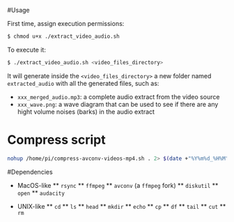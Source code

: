 #Usage

First time, assign execution permissions:

```sh
$ chmod u+x ./extract_video_audio.sh
```

To execute it:

```sh
$ ./extract_video_audio.sh <video_files_directory>
```

It will generate inside the `<video_files_directory>` a new folder named `extracted_audio` with all the generated files, such as:

- `xxx_merged_audio.mp3`: a complete audio extract from the video source
- `xxx_wave.png`: a wave diagram that can be used to see if there are any hight volume noises (barks) in the audio extract

# Compress script

```sh
nohup /home/pi/compress-avconv-videos-mp4.sh . 2> $(date +"%Y%m%d_%H%M").err < /dev/null &
```

#Dependencies
* MacOS-like
	** `rsync`
	** `ffmpeg`
	** `avconv` (a `ffmpeg` fork)
	** `diskutil`
	** `open`
	** `audacity`

* UNIX-like
	** `cd`
	** `ls`
	** `head`
	** `mkdir`
	** `echo`
	** `cp`
	** `df`
	** `tail`
	** `cut`
	** `rm`

